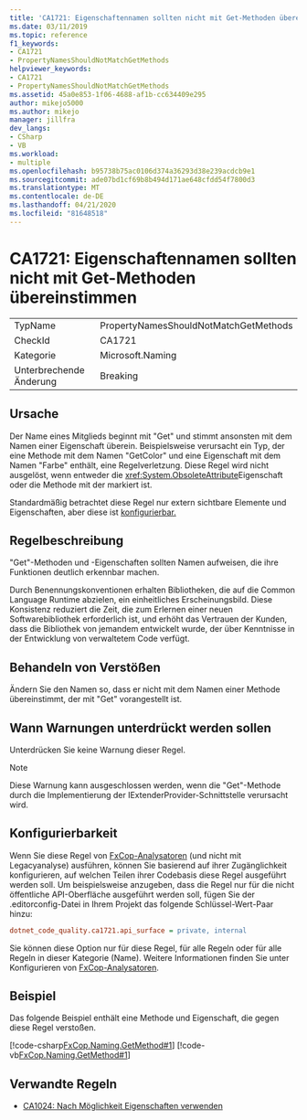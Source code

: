 ```yaml
---
title: 'CA1721: Eigenschaftennamen sollten nicht mit Get-Methoden übereinstimmen'
ms.date: 03/11/2019
ms.topic: reference
f1_keywords:
- CA1721
- PropertyNamesShouldNotMatchGetMethods
helpviewer_keywords:
- CA1721
- PropertyNamesShouldNotMatchGetMethods
ms.assetid: 45a0e853-1f06-4688-af1b-cc634409e295
author: mikejo5000
ms.author: mikejo
manager: jillfra
dev_langs:
- CSharp
- VB
ms.workload:
- multiple
ms.openlocfilehash: b95738b75ac0106d374a36293d38e239acdcb9e1
ms.sourcegitcommit: ade07bd1cf69b8b494d171ae648cfdd54f7800d3
ms.translationtype: MT
ms.contentlocale: de-DE
ms.lasthandoff: 04/21/2020
ms.locfileid: "81648518"
---
```

# <a name="ca1721-property-names-should-not-match-get-methods"></a>CA1721: Eigenschaftennamen sollten nicht mit Get-Methoden übereinstimmen

|||
|-|-|
|TypName|PropertyNamesShouldNotMatchGetMethods|
|CheckId|CA1721|
|Kategorie|Microsoft.Naming|
|Unterbrechende Änderung|Breaking|

## <a name="cause"></a>Ursache

Der Name eines Mitglieds beginnt mit "Get" und stimmt ansonsten mit dem Namen einer Eigenschaft überein. Beispielsweise verursacht ein Typ, der eine Methode mit dem Namen "GetColor" und eine Eigenschaft mit dem Namen "Farbe" enthält, eine Regelverletzung.
Diese Regel wird nicht ausgelöst, wenn entweder die <xref:System.ObsoleteAttribute>Eigenschaft oder die Methode mit der markiert ist.

Standardmäßig betrachtet diese Regel nur extern sichtbare Elemente und Eigenschaften, aber diese ist [konfigurierbar.](#configurability)

## <a name="rule-description"></a>Regelbeschreibung

"Get"-Methoden und -Eigenschaften sollten Namen aufweisen, die ihre Funktionen deutlich erkennbar machen.

Durch Benennungskonventionen erhalten Bibliotheken, die auf die Common Language Runtime abzielen, ein einheitliches Erscheinungsbild. Diese Konsistenz reduziert die Zeit, die zum Erlernen einer neuen Softwarebibliothek erforderlich ist, und erhöht das Vertrauen der Kunden, dass die Bibliothek von jemandem entwickelt wurde, der über Kenntnisse in der Entwicklung von verwaltetem Code verfügt.

## <a name="how-to-fix-violations"></a>Behandeln von Verstößen

Ändern Sie den Namen so, dass er nicht mit dem Namen einer Methode übereinstimmt, der mit "Get" vorangestellt ist.

## <a name="when-to-suppress-warnings"></a>Wann Warnungen unterdrückt werden sollen

Unterdrücken Sie keine Warnung dieser Regel.

> [!NOTE]
> Diese Warnung kann ausgeschlossen werden, wenn die "Get"-Methode durch die Implementierung der IExtenderProvider-Schnittstelle verursacht wird.

## <a name="configurability"></a>Konfigurierbarkeit

Wenn Sie diese Regel von [FxCop-Analysatoren](install-fxcop-analyzers.md) (und nicht mit Legacyanalyse) ausführen, können Sie basierend auf ihrer Zugänglichkeit konfigurieren, auf welchen Teilen ihrer Codebasis diese Regel ausgeführt werden soll. Um beispielsweise anzugeben, dass die Regel nur für die nicht öffentliche API-Oberfläche ausgeführt werden soll, fügen Sie der .editorconfig-Datei in Ihrem Projekt das folgende Schlüssel-Wert-Paar hinzu:

```ini
dotnet_code_quality.ca1721.api_surface = private, internal
```

Sie können diese Option nur für diese Regel, für alle Regeln oder für alle Regeln in dieser Kategorie (Name). Weitere Informationen finden Sie unter Konfigurieren von [FxCop-Analysatoren](configure-fxcop-analyzers.md).

## <a name="example"></a>Beispiel

Das folgende Beispiel enthält eine Methode und Eigenschaft, die gegen diese Regel verstoßen.

[!code-csharp[FxCop.Naming.GetMethod#1](../code-quality/codesnippet/CSharp/ca1721-property-names-should-not-match-get-methods_1.cs)]
[!code-vb[FxCop.Naming.GetMethod#1](../code-quality/codesnippet/VisualBasic/ca1721-property-names-should-not-match-get-methods_1.vb)]

## <a name="related-rules"></a>Verwandte Regeln

- [CA1024: Nach Möglichkeit Eigenschaften verwenden](../code-quality/ca1024.md)
